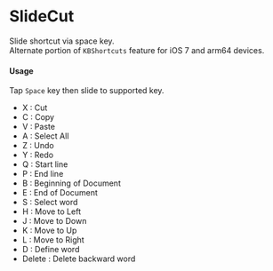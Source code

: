 SlideCut
========

Slide shortcut via space key.    
Alternate portion of `KBShortcuts` feature for iOS 7 and arm64 devices.

#### Usage
Tap `Space` key then slide to supported key.

* X : Cut
* C : Copy
* V : Paste
* A : Select All
* Z : Undo
* Y : Redo
* Q : Start line
* P : End line
* B : Beginning of Document
* E : End of Document
* S : Select word
* H : Move to Left
* J : Move to Down
* K : Move to Up
* L : Move to Right
* D : Define word
* Delete : Delete backward word

